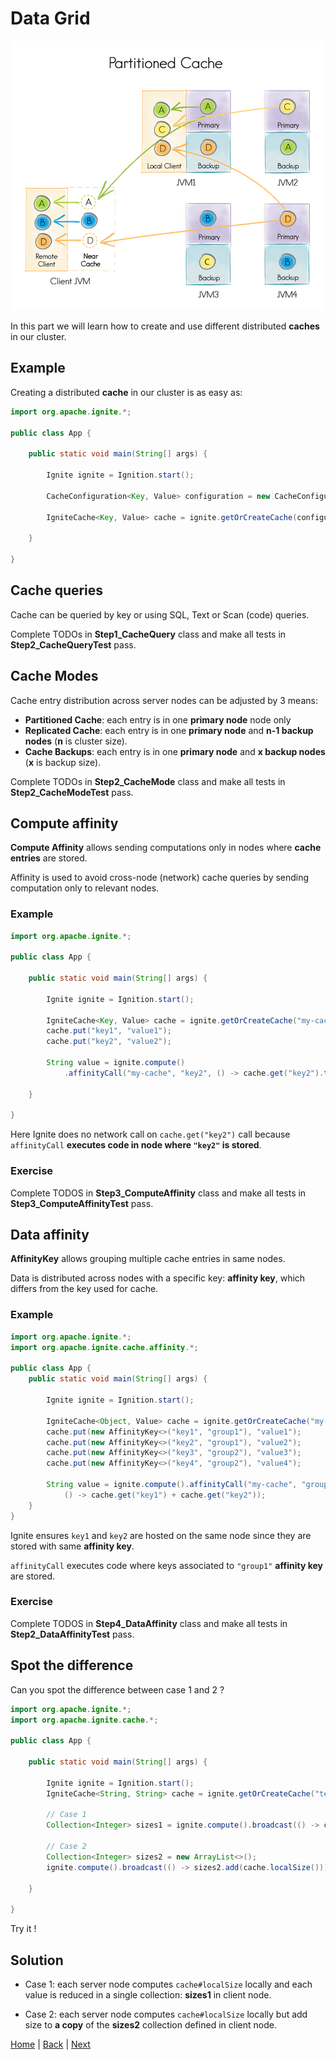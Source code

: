 # Data Grid

![img](img/partitioned-cache.png)

In this part we will learn how to create and use different distributed **caches** in our cluster.


## Example

Creating a distributed **cache** in our cluster is as easy as:

```java
import org.apache.ignite.*;

public class App {

    public static void main(String[] args) {

        Ignite ignite = Ignition.start();

        CacheConfiguration<Key, Value> configuration = new CacheConfiguration<>("my-cache");

        IgniteCache<Key, Value> cache = ignite.getOrCreateCache(configuration);

    }

}
```

## Cache queries

Cache can be queried by key or using SQL, Text or Scan (code) queries.

Complete TODOs in **Step1_CacheQuery** class and  make all tests in **Step2_CacheQueryTest** pass.


## Cache Modes

Cache entry distribution across server nodes can be adjusted by 3 means:

- **Partitioned Cache**: each entry is in one **primary node** node only
- **Replicated Cache**: each entry is in one **primary node** and **n-1 backup nodes** (**n** is cluster size).
- **Cache Backups**: each entry is in one **primary node** and **x backup nodes** (**x** is backup size).

Complete TODOs in **Step2_CacheMode** class and  make all tests in **Step2_CacheModeTest** pass.


## Compute affinity

**Compute Affinity** allows sending computations only in nodes where **cache entries** are stored.

Affinity is used to avoid cross-node (network) cache queries by sending computation only to relevant nodes.


### Example

```java
import org.apache.ignite.*;

public class App {

    public static void main(String[] args) {

        Ignite ignite = Ignition.start();

        IgniteCache<Key, Value> cache = ignite.getOrCreateCache("my-cache");
        cache.put("key1", "value1");
        cache.put("key2", "value2");

        String value = ignite.compute()
            .affinityCall("my-cache", "key2", () -> cache.get("key2").toUpperCase());

    }

}
```

Here Ignite does no network call on ``cache.get("key2")`` call because `affinityCall` **executes code in node where `"key2"` is stored**.

### Exercise

Complete TODOS in **Step3_ComputeAffinity** class and make all tests in **Step3_ComputeAffinityTest** pass.


## Data affinity

**AffinityKey** allows grouping multiple cache entries in same nodes.

Data is distributed across nodes with a specific key: **affinity key**, which differs from the key used for cache.


### Example

```java
import org.apache.ignite.*;
import org.apache.ignite.cache.affinity.*;

public class App {
    public static void main(String[] args) {

        Ignite ignite = Ignition.start();

        IgniteCache<Object, Value> cache = ignite.getOrCreateCache("my-cache");
        cache.put(new AffinityKey<>("key1", "group1"), "value1");
        cache.put(new AffinityKey<>("key2", "group1"), "value2");
        cache.put(new AffinityKey<>("key3", "group2"), "value3");
        cache.put(new AffinityKey<>("key4", "group2"), "value4");

        String value = ignite.compute().affinityCall("my-cache", "group1",
            () -> cache.get("key1") + cache.get("key2"));
    }
}
```

Ignite ensures `key1` and `key2` are hosted on the same node since they are stored with same **affinity key**.

`affinityCall` executes code where keys associated to `"group1"` **affinity key** are stored.


### Exercise

Complete TODOS in **Step4_DataAffinity** class and make all tests in **Step2_DataAffinityTest** pass.


## Spot the difference

Can you spot the difference between case 1 and 2 ?

```java
import org.apache.ignite.*;
import org.apache.ignite.cache.*;

public class App {

    public static void main(String[] args) {

        Ignite ignite = Ignition.start();
        IgniteCache<String, String> cache = ignite.getOrCreateCache("test");

        // Case 1
        Collection<Integer> sizes1 = ignite.compute().broadcast(() -> cache.localSize(CachePeekMode.PRIMARY));

        // Case 2
        Collection<Integer> sizes2 = new ArrayList<>();
        ignite.compute().broadcast(() -> sizes2.add(cache.localSize()));

    }

}
```

Try it !


## Solution

- Case 1: each server node computes `cache#localSize` locally and each value is reduced in a single collection: **sizes1** in client node.

- Case 2: each server node computes `cache#localSize` locally but add size to **a copy** of the **sizes2** collection defined in client node.


[Home](../readme.md) | [Back](./part1_compute-grid.md) | [Next](part3_service-grid.md)
